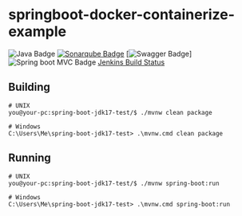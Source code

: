 # springboot-docker-containerize-example
![Java Badge](https://img.shields.io/badge/java-11-red?logo=java)
[![Sonarqube Badge](https://img.shields.io/badge/Sonarqube-gray?logo=Sonarqube)](http://34.125.83.167:9000/dashboard?id=com.app.example%3Ajava-app)
[![Swagger Badge](https://img.shields.io/badge/Swagger-API%20Spec-6DB33F?logo=Swagger)]
![Spring boot MVC Badge](https://img.shields.io/badge/Spring%20Boot-MVC-6DB33F?logo=spring)
[Jenkins Build Status](http://34.125.83.167:8080/buildStatus/icon?job=java-maven-docker "http://34.125.83.167:8080/job/java-maven-docker/")




## Building

```console
# UNIX
you@your-pc:spring-boot-jdk17-test/$ ./mvnw clean package
```
```dos
# Windows
C:\Users\Me\spring-boot-jdk17-test> .\mvnw.cmd clean package
```

## Running

```console
# UNIX
you@your-pc:spring-boot-jdk17-test/$ ./mvnw spring-boot:run
```
```dos
# Windows
C:\Users\Me\spring-boot-jdk17-test> .\mvnw.cmd spring-boot:run 
